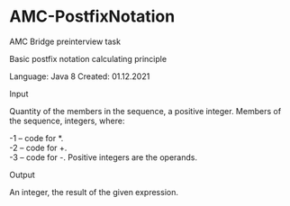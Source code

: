 # AMC-PostfixNotation
AMC Bridge preinterview task  
  
Basic postfix notation calculating principle

Language: Java 8
Created: 01.12.2021

Input

Quantity of the members in the sequence, a positive integer.
Members of the sequence, integers, where:

-1 – code for *.  
-2 – code for +.  
-3 – code for -.
Positive integers are the operands.

Output

An integer, the result of the given expression.
